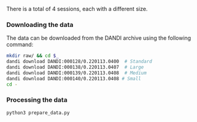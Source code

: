 There is a total of 4 sessions, each with a different size.

### Downloading the data
The data can be downloaded from the DANDI archive using the following command:
```bash
mkdir raw/ && cd $_
dandi download DANDI:000128/0.220113.0400  # Standard
dandi download DANDI:000138/0.220113.0407  # Large
dandi download DANDI:000139/0.220113.0408  # Medium
dandi download DANDI:000140/0.220113.0408 # Small
cd -
```

### Processing the data
```bash
python3 prepare_data.py
```
